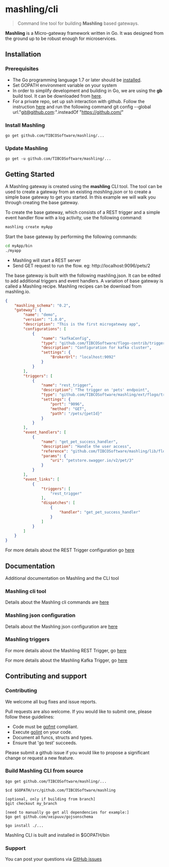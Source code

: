 # mashling/cli
> Command line tool for building **Mashling** based gateways.

**Mashling** is a Micro-gateway framework written in Go. It was designed from the ground up to be robust enough for microservices.


## Installation
### Prerequisites
* The Go programming language 1.7 or later should be [installed](https://golang.org/doc/install).
* Set GOPATH environment variable on your system
* In order to simplify development and building in Go, we are using the **gb** build tool.  It can be downloaded from [here](https://getgb.io).
* For a private repo, set up ssh interaction with github. Follow the instruction [here](https://help.github.com/articles/adding-a-new-ssh-key-to-your-github-account) and run the following command
    git config --global url."git@github.com:".insteadOf "https://github.com/"

### Install Mashling
    go get github.com/TIBCOSoftware/mashling/...

### Update Mashling
    go get -u github.com/TIBCOSoftware/mashling/...

## Getting Started
A Mashling gateway is created using the **mashling** CLI tool.  The tool can be used to create a gateway from an existing *mashling.json* or to create a simple base gateway to get you started.  In this example we will walk you through creating the base gateway.

To create the base gateway, which consists of a REST trigger and a simple event handler flow with a log activity, use the following command:


```bash
mashling create myApp

```

Start the base gateway by performing the following commands:

```bash
cd myApp/bin
./myapp
```

- Mashling will start a REST server
- Send GET request to run the flow. eg: http://localhost:9096/pets/2

The base gateway is built with the following mashling.json. It can be edited to add additional triggers and event handlers. A variation of base gateway is called a Mashling recipe. Mashling recipes can be download from mashling.io.


```json
{
	"mashling_schema": "0.2",
	"gateway": {
		"name": "demo",
		"version": "1.0.0",
		"description": "This is the first microgateway app",
		"configurations": [
			{
				"name": "kafkaConfig",
				"type": "github.com/TIBCOSoftware/flogo-contrib/trigger/kafkasub",
				"description": "Configuration for kafka cluster",
				"settings": {
					"BrokerUrl": "localhost:9092"
				}
			}
		],
		"triggers": [
			{
				"name": "rest_trigger",
				"description": "The trigger on 'pets' endpoint",
				"type": "github.com/TIBCOSoftware/mashling/ext/flogo/trigger/gorillamuxtrigger",
				"settings": {
					"port": "9096",
					"method": "GET",
					"path": "/pets/{petId}"
				}
			}
		],
		"event_handlers": [
			{
				"name": "get_pet_success_handler",
				"description": "Handle the user access",
				"reference": "github.com/TIBCOSoftware/mashling/lib/flow/flogo.json",
				"params": {
					"uri": "petstore.swagger.io/v2/pet/3"
				}
			}
		],
		"event_links": [
			{
				"triggers": [
					"rest_trigger"
				],
				"dispatches": [
					{
						"handler": "get_pet_success_handler"
					}
				]
			}
		]
	}
}
```


For more details about the REST Trigger configuration go [here](https://github.com/TIBCOSoftware/flogo-contrib/tree/master/trigger/rest#example-configurations)

## Documentation
Additional documentation on Mashling and the CLI tool

### Mashling cli tool ###
Details about the Mashling cli commands are [here](docs/gateway.md)

### Mashling json configuration ###
Details about the Mashling json configuration are [here](docs/gateway.md)

### Mashling triggers ###
For more details about the Mashling REST Trigger, go [here](https://github.com/TIBCOSoftware/mashling/tree/master/ext/flogo/trigger/gorillamuxtrigger)

For more details about the Mashling Kafka Trigger, go [here](https://github.com/TIBCOSoftware/mashling/tree/master/ext/flogo/trigger/kafkasubrouter)

## Contributing and support

### Contributing

We welcome all bug fixes and issue reports.

Pull requests are also welcome. If you would like to submit one, please follow these guidelines:

* Code must be [gofmt](https://golang.org/cmd/gofmt/) compliant.
* Execute [golint](https://github.com/golang/lint) on your code.
* Document all funcs, structs and types.
* Ensure that 'go test' succeeds.


Please submit a github issue if you would like to propose a significant change or request a new feature.

### Build Mashling CLI from source
```
$go get github.com/TIBCOSoftware/mashling/...

$cd $GOPATH/src/github.com/TIBCOSoftware/mashling

[optional, only if building from branch]
$git checkout my_branch

[need to manually go get all dependencies for example:]
$go get github.com/xeipuuv/gojsonschema

$go install ./...
```
Mashling CLI is built and installed in $GOPATH/bin

### Support
You can post your questions via [GitHub issues](https://github.com/TIBCOSoftware/mashling/issues)

